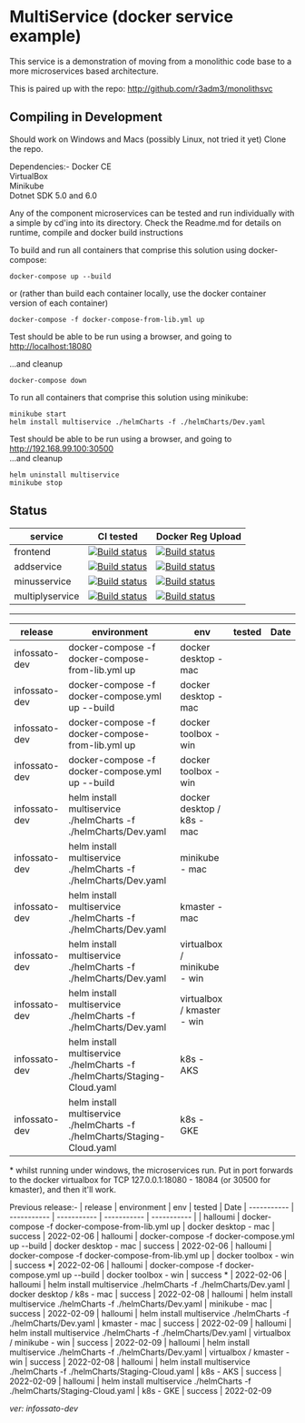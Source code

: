 # MultiService (docker service example)

This service is a demonstration of moving from a monolithic code base to a more microservices based architecture.

This is paired up with the repo: <http://github.com/r3adm3/monolithsvc>

## Compiling in Development

Should work on Windows and Macs (possibly Linux, not tried it yet)
Clone the repo.

Dependencies:-
Docker CE  
VirtualBox  
Minikube  
Dotnet SDK 5.0 and 6.0

Any of the component microservices can be tested and run individually with a simple by cd'ing into its directory. Check the Readme.md for details on runtime, compile and docker build instructions

To build and run all containers that comprise this solution using docker-compose:

```docker
docker-compose up --build
```

or (rather than build each container locally, use the docker container version of each container)

```docker
docker-compose -f docker-compose-from-lib.yml up
```

Test should be able to be run using a browser, and going to <http://localhost:18080>  

...and cleanup

```docker
docker-compose down
```

To run all containers that comprise this solution using minikube:

```kubectl
minikube start
helm install multiservice ./helmCharts -f ./helmCharts/Dev.yaml
```

Test should be able to be run using a browser, and going to <http://192.168.99.100:30500>  
...and cleanup

```kubectl
helm uninstall multiservice
minikube stop
```

## Status

| service | CI tested | Docker Reg Upload |
| ----------- | ----------- | ----------- |
| frontend |[![Build status](https://techfrontier.visualstudio.com/dockerOrchestrationExperiment/_apis/build/status/multiservice/frontend/compile%20%26%20test%20(frontend%20only))](https://techfrontier.visualstudio.com/dockerOrchestrationExperiment/_build/latest?definitionId=22)| [![Build status](https://techfrontier.visualstudio.com/dockerOrchestrationExperiment/_apis/build/status/multiservice/frontend/docker%20build%20(frontEnd%20only))](https://techfrontier.visualstudio.com/dockerOrchestrationExperiment/_build/latest?definitionId=19) | [![Build status](https://techfrontier.visualstudio.com/dockerOrchestrationExperiment/_apis/build/status/multiservice/frontend/docker%20build%20(frontEnd%20only))](https://techfrontier.visualstudio.com/dockerOrchestrationExperiment/_build/latest?definitionId=19)
| addservice |[![Build status](https://techfrontier.visualstudio.com/dockerOrchestrationExperiment/_apis/build/status/multiservice/addservice/compile%20%26%20test%20(add%20only))](https://techfrontier.visualstudio.com/dockerOrchestrationExperiment/_build/latest?definitionId=15)| [![Build status](https://techfrontier.visualstudio.com/dockerOrchestrationExperiment/_apis/build/status/multiservice/addservice/docker%20build%20(add%20only))](https://techfrontier.visualstudio.com/dockerOrchestrationExperiment/_build/latest?definitionId=16)
| minusservice |[![Build status](https://techfrontier.visualstudio.com/dockerOrchestrationExperiment/_apis/build/status/multiservice/minusservice/compile%20%26%20test%20(minus%20only))](https://techfrontier.visualstudio.com/dockerOrchestrationExperiment/_build/latest?definitionId=20)| [![Build status](https://techfrontier.visualstudio.com/dockerOrchestrationExperiment/_apis/build/status/multiservice/minusservice/docker%20build%20(minus%20only))](https://techfrontier.visualstudio.com/dockerOrchestrationExperiment/_build/latest?definitionId=17)
| multiplyservice |[![Build status](https://techfrontier.visualstudio.com/dockerOrchestrationExperiment/_apis/build/status/multiservice/multiplyservice/compile%20%26%20test%20(multiply%20only))](https://techfrontier.visualstudio.com/dockerOrchestrationExperiment/_build/latest?definitionId=21) | [![Build status](https://techfrontier.visualstudio.com/dockerOrchestrationExperiment/_apis/build/status/multiservice/multiplyservice/docker%20build%20(multiply%20only))](https://techfrontier.visualstudio.com/dockerOrchestrationExperiment/_build/latest?definitionId=18) |  

---  

| release | environment | env | tested | Date
| ----------- | ----------- | ----------- | ----------- | ----------- |
| infossato-dev | docker-compose -f docker-compose-from-lib.yml up | docker desktop - mac | |
| infossato-dev | docker-compose -f docker-compose.yml up --build | docker desktop - mac | |
| infossato-dev | docker-compose -f docker-compose-from-lib.yml up | docker toolbox - win | |
| infossato-dev | docker-compose -f docker-compose.yml up --build | docker toolbox - win | |
| infossato-dev | helm install multiservice ./helmCharts -f ./helmCharts/Dev.yaml | docker desktop / k8s - mac | |
| infossato-dev | helm install multiservice ./helmCharts -f ./helmCharts/Dev.yaml | minikube - mac | |
| infossato-dev | helm install multiservice ./helmCharts -f ./helmCharts/Dev.yaml | kmaster - mac | |
| infossato-dev | helm install multiservice ./helmCharts -f ./helmCharts/Dev.yaml | virtualbox / minikube - win | |
| infossato-dev | helm install multiservice ./helmCharts -f ./helmCharts/Dev.yaml | virtualbox / kmaster - win | |
| infossato-dev | helm install multiservice ./helmCharts -f ./helmCharts/Staging-Cloud.yaml | k8s - AKS | |
| infossato-dev | helm install multiservice ./helmCharts -f ./helmCharts/Staging-Cloud.yaml  | k8s - GKE |  | 
  
&ast; whilst running under windows, the microservices run. Put in port forwards to the docker virtualbox for TCP 127.0.0.1:18080 - 18084 (or 30500 for kmaster), and then it'll work.

Previous release:-
| release | environment | env | tested | Date
| ----------- | ----------- | ----------- | ----------- | ----------- |
| halloumi | docker-compose -f docker-compose-from-lib.yml up | docker desktop - mac | success | 2022-02-06
| halloumi | docker-compose -f docker-compose.yml up --build | docker desktop - mac | success | 2022-02-06
| halloumi | docker-compose -f docker-compose-from-lib.yml up | docker toolbox - win | success &ast;| 2022-02-06
| halloumi | docker-compose -f docker-compose.yml up --build | docker toolbox - win | success &ast; | 2022-02-06
| halloumi | helm install multiservice ./helmCharts -f ./helmCharts/Dev.yaml | docker desktop / k8s - mac | success | 2022-02-08
| halloumi | helm install multiservice ./helmCharts -f ./helmCharts/Dev.yaml | minikube - mac | success | 2022-02-09
| halloumi | helm install multiservice ./helmCharts -f ./helmCharts/Dev.yaml | kmaster - mac | success | 2022-02-09
| halloumi | helm install multiservice ./helmCharts -f ./helmCharts/Dev.yaml | virtualbox / minikube - win | success | 2022-02-09 
| halloumi | helm install multiservice ./helmCharts -f ./helmCharts/Dev.yaml | virtualbox / kmaster - win | success | 2022-02-08
| halloumi | helm install multiservice ./helmCharts -f ./helmCharts/Staging-Cloud.yaml | k8s - AKS | success | 2022-02-09
| halloumi | helm install multiservice ./helmCharts -f ./helmCharts/Staging-Cloud.yaml  | k8s - GKE | success | 2022-02-09

 *ver: infossato-dev*
